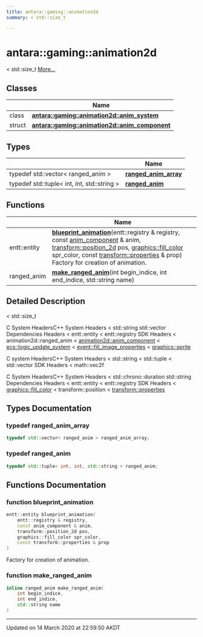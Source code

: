 ```yaml
---
title: antara::gaming::animation2d
summary: < std::size_t  

---
```


# antara::gaming::animation2d




< std::size_t  [More...](#detailed-description)






## Classes

|                | Name           |
| -------------- | -------------- |
| class | **[antara::gaming::animation2d::anim_system](Classes/classantara_1_1gaming_1_1animation2d_1_1anim__system.md)**  |
| struct | **[antara::gaming::animation2d::anim_component](Classes/structantara_1_1gaming_1_1animation2d_1_1anim__component.md)**  |

## Types

|                | Name           |
| -------------- | -------------- |
| typedef std::vector< ranged_anim > | **[ranged_anim_array](Namespaces/namespaceantara_1_1gaming_1_1animation2d.md#typedef-ranged_anim_array)**  |
| typedef std::tuple< int, int, std::string > | **[ranged_anim](Namespaces/namespaceantara_1_1gaming_1_1animation2d.md#typedef-ranged_anim)**  |

## Functions

|                | Name           |
| -------------- | -------------- |
| entt::entity | **[blueprint_animation](Namespaces/namespaceantara_1_1gaming_1_1animation2d.md#function-blueprint_animation)**(entt::registry & registry, const [anim_component](Classes/structantara_1_1gaming_1_1animation2d_1_1anim__component.md) & anim, [transform::position_2d](Classes/structantara_1_1gaming_1_1transform_1_1position__2d.md) pos, [graphics::fill_color](Classes/structantara_1_1gaming_1_1graphics_1_1fill__color.md) spr_color, const [transform::properties](Classes/structantara_1_1gaming_1_1transform_1_1properties.md) & prop) <br>Factory for creation of animation.  |
| ranged_anim | **[make_ranged_anim](Namespaces/namespaceantara_1_1gaming_1_1animation2d.md#function-make_ranged_anim)**(int begin_indice, int end_indice, std::string name)  |




## Detailed Description

< std::size_t 

























C System HeadersC++ System Headers < std::string std::vector Dependencies Headers < entt::entity < entt::registry SDK Headers < animation2d::ranged_anim < [animation2d::anim_component](Classes/structantara_1_1gaming_1_1animation2d_1_1anim__component.md) < [ecs::logic_update_system](Namespaces/namespaceantara_1_1gaming_1_1ecs.md#typedef-logic_update_system) < [event::fill_image_properties](Classes/structantara_1_1gaming_1_1event_1_1fill__image__properties.md) < [graphics::sprite](Classes/structantara_1_1gaming_1_1graphics_1_1sprite.md)

C system HeadersC++ System Headers < std::string < std::tuple < std::vector SDK Headers < math::vec2f

C System HeadersC++ System Headers < std::chrono::duration std::string Dependencies Headers < entt::entity < entt::registry SDK Headers < [graphics::fill_color](Classes/structantara_1_1gaming_1_1graphics_1_1fill__color.md) < transform::position < [transform::properties](Classes/structantara_1_1gaming_1_1transform_1_1properties.md)



## Types Documentation

### typedef ranged_anim_array

```cpp
typedef std::vector< ranged_anim > ranged_anim_array;
```




























### typedef ranged_anim

```cpp
typedef std::tuple< int, int, std::string > ranged_anim;
```





























## Functions Documentation

### function blueprint_animation

```cpp
entt::entity blueprint_animation(
    entt::registry & registry,
    const anim_component & anim,
    transform::position_2d pos,
    graphics::fill_color spr_color,
    const transform::properties & prop
)
```

Factory for creation of animation. 



























### function make_ranged_anim

```cpp
inline ranged_anim make_ranged_anim(
    int begin_indice,
    int end_indice,
    std::string name
)
```
































-------------------------------

Updated on 14 March 2020 at 22:59:50 AKDT